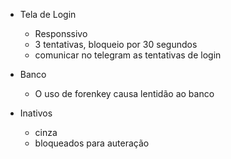 
- Tela de Login  
	- Responssivo  
	- 3 tentativas, bloqueio por 30 segundos
	- comunicar no telegram as tentativas de login
	

- Banco
	- O uso de forenkey causa lentidão ao banco


- Inativos
	- cinza
	- bloqueados para auteração

